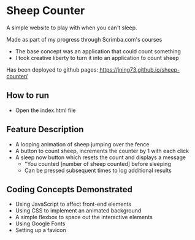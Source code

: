 # Sheep Counter
A simple website to play with when you can't sleep.

Made as part of my progress through Scrimba.com's courses
- The base concept was an application that could count something
- I took creative liberty to turn it into an application to count sheep

Has been deployed to github pages: https://jning73.github.io/sheep-counter/

## How to run
- Open the index.html file

## Feature Description
- A looping animation of sheep jumping over the fence
- A button to count sheep, increments the counter by 1 with each click
- A sleep now button which resets the count and displays a message 
  - "You counted [number of sheep counted] before sleeping
  - Can be pressed subsequent times to log additional results

## Coding Concepts Demonstrated
- Using JavaScript to affect front-end elements
- Using CSS to implement an animated background
- A simple flexbox to space out the interactive elements
- Using Google Fonts
- Setting up a favicon
